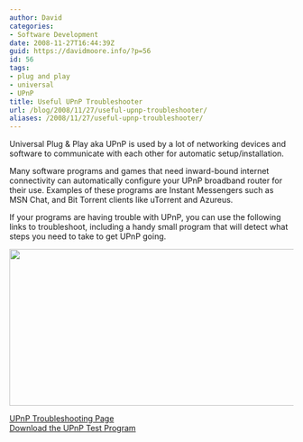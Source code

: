```yaml
---
author: David
categories:
- Software Development
date: 2008-11-27T16:44:39Z
guid: https://davidmoore.info/?p=56
id: 56
tags:
- plug and play
- universal
- UPnP
title: Useful UPnP Troubleshooter
url: /blog/2008/11/27/useful-upnp-troubleshooter/
aliases: /2008/11/27/useful-upnp-troubleshooter/
---
```


Universal Plug & Play aka UPnP is used by a lot of networking devices and software to communicate with each other for automatic setup/installation.

Many software programs and games that need inward-bound internet connectivity can automatically configure your UPnP broadband router for their use. Examples of these programs are Instant Messengers such as MSN Chat, and Bit Torrent clients like uTorrent and Azureus.

If your programs are having trouble with UPnP, you can use the following links to troubleshoot, including a handy small program that will detect what steps you need to take to get UPnP going.

<img class="alignnone" title="UPnP Test Program" src="http://fp.mgillespie.plus.com/upnphe3.jpg" alt="" width="542" height="278" />

<a href="http://fp.mgillespie.plus.com/upnphelp.htm" target="_blank">UPnP Troubleshooting Page<br /> </a><a href="http://www.junegillespie.plus.com/UPnPTest.exe" target="_blank">Download the UPnP Test Program</a>